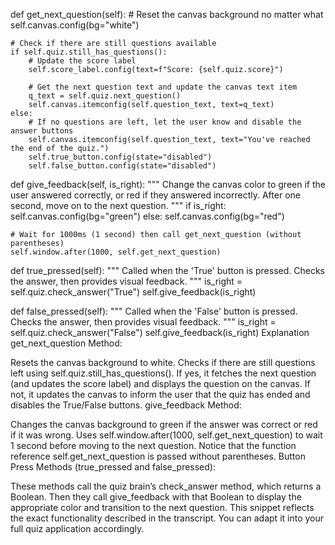 
def get_next_question(self):
    # Reset the canvas background no matter what
    self.canvas.config(bg="white")
    
    # Check if there are still questions available
    if self.quiz.still_has_questions():
        # Update the score label
        self.score_label.config(text=f"Score: {self.quiz.score}")
        
        # Get the next question text and update the canvas text item
        q_text = self.quiz.next_question()
        self.canvas.itemconfig(self.question_text, text=q_text)
    else:
        # If no questions are left, let the user know and disable the answer buttons
        self.canvas.itemconfig(self.question_text, text="You've reached the end of the quiz.")
        self.true_button.config(state="disabled")
        self.false_button.config(state="disabled")

def give_feedback(self, is_right):
    """
    Change the canvas color to green if the user answered correctly,
    or red if they answered incorrectly. After one second, move on
    to the next question.
    """
    if is_right:
        self.canvas.config(bg="green")
    else:
        self.canvas.config(bg="red")
    
    # Wait for 1000ms (1 second) then call get_next_question (without parentheses)
    self.window.after(1000, self.get_next_question)

def true_pressed(self):
    """
    Called when the 'True' button is pressed. Checks the answer,
    then provides visual feedback.
    """
    is_right = self.quiz.check_answer("True")
    self.give_feedback(is_right)

def false_pressed(self):
    """
    Called when the 'False' button is pressed. Checks the answer,
    then provides visual feedback.
    """
    is_right = self.quiz.check_answer("False")
    self.give_feedback(is_right)
Explanation
get_next_question Method:

Resets the canvas background to white.
Checks if there are still questions left using self.quiz.still_has_questions().
If yes, it fetches the next question (and updates the score label) and displays the question on the canvas.
If not, it updates the canvas to inform the user that the quiz has ended and disables the True/False buttons.
give_feedback Method:

Changes the canvas background to green if the answer was correct or red if it was wrong.
Uses self.window.after(1000, self.get_next_question) to wait 1 second before moving to the next question. Notice that the function reference self.get_next_question is passed without parentheses.
Button Press Methods (true_pressed and false_pressed):

These methods call the quiz brain’s check_answer method, which returns a Boolean.
Then they call give_feedback with that Boolean to display the appropriate color and transition to the next question.
This snippet reflects the exact functionality described in the transcript. You can adapt it into your full quiz application accordingly.







